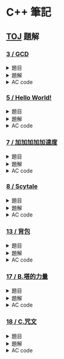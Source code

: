 # **C++ 筆記**  
## [TOJ](https://toj.tfcis.org/oj/) 題解  

### [3 / GCD](https://toj.tfcis.org/oj/pro/3/)  

<details>

<summary>題目</summary>

### 題目敘述  
求兩數之最大公因數(GCD) 
    
### 輸入說明  
第一個整數 $T$ ，代表測資數  
接下來有 $T$ 行，每行有兩個整數 $a,b$  
    
### 輸出說明  
輸出每個 $a,b$ 的最大公因數  
    
### 輸入限制  
$1 \leq T \leq 1000$  
$0 \leq a,b \leq 2,147,483,647$  
    
### 範例輸入
```
4
10 2
3 1
5 7
20 12
```

### 範例輸出
```
2
1
1
4
```

</details>

<details>

<summary>題解</summary>

首先先按照國中所教的  
最大公因數就是， 能够整除 $a,b$ 的最大正整數  
因此可以從 $a,b$ 內較小的數開始遞減  
直到找到能够整除 $a,b$ 的最大正整數為止  
```cpp
#include<bits/stdc++.h>
using namespace std;

int main() {
    int n,a,b;
    cin>>n;
    while(n--){
        cin>>a>>b;
        for(int i=min(a,b); i>0; i--){
            if(a%i==0 && b%i==0){
                cout<<i<<endl;
                break;
            }
        }
    }
}
```
然後就 TLE 了，只好來優化算法  

國中教的最大公因數求法出了短除法外，還有
**輾轉相除法**  

稍稍修改一下成為**輾轉相除法**的程式碼  
```cpp
#include<bits/stdc++.h>
using namespace std;

int main(){
    int n,a,b,temp;
    cin>>n;
    while(n--){
        cin>>a>>b;
        while(b!=0){
            temp=b;
            b=a%b;
            a=temp;
        }
        cout<<a<<'\n';
    }
}
```
好了 AC 了  

</details>

<details>

<summary>AC code</summary>

```cpp
#include<bits/stdc++.h>
using namespace std;

int main(){
    int n,a,b,temp;
    cin>>n;
    while(n--){
        cin>>a>>b;
        cout<<__gcd(a,b)<<'\n';
    }
}
```

</details>

### [5 / Hello World!](https://toj.tfcis.org/oj/pro/5/)  
<details>

<summary>題目</summary>

### 題目敘述  
跟別人打招呼是一件有禮貌的事。來向大家打招呼吧！  
    
### 輸入說明  
輸入只有一行，為一個英文名字  
    
### 輸出說明  
向他打個招呼吧！名子加上 "Hello ,[name] !"(不含引號) 後輸出。  
    
### 輸入限制  
包含大小寫字母及空白，長度不超過20個字  
    
### 範例輸入
```
Peter
```

### 範例輸出
```
Hello ,Peter !
```

</details>
    
<details>

<summary>題解</summary>

第一眼，簡單的輸入輸出
```cpp
#include<bits/stdc++.h>
using namespace std;

int main() {
    string a;
    cin>>a;
    cout<<"Hello ,"<<a<<" !"<<endl;
}

```
然後就 WA 了，再看一眼題目  

### 輸入限制  
包含大小寫字母及 **空白** ，長度不超過20個字  

```cpp
#include<bits/stdc++.h>
using namespace std;

int main() {
    string a;
    getline(cin,a);
    cout<<"Hello ,"<<a<<" !"<<endl;
}
```
AC  

</details>
    
<details>

<summary>AC code</summary>

```cpp
#include<bits/stdc++.h>
using namespace std;

int main() {
    string a;
    getline(cin,a);
    cout<<"Hello ,"<<a<<" !"<<endl;
}
```

</details>

### [7 / 加加加加加速度](https://toj.tfcis.org/oj/pro/7/)  
<details>

<summary>題目</summary>

### 題目敘述  
國中物理曾學過，速度 $V$ 和時間 $T$ 的 $V-T$ 圖裡的面積就是位移  
而加速度 $A$ 和時間 $T$ 的 $A-T$ 圖的面積又代表速度變化量  
反過來看，如果是等加速度，那麼等加速度的值就相當於速度變化的斜率  

日前看到直觀數學老師騎著吃汽油的腳踏車呼嘯而過  
雖然速度一直在增加(向前為正向)，但變化之詭異至極，甚至會倒退(?)  
出於好奇拿出偷來的測速器把每秒的速度記錄下來  
你知道數學老師的微積分很強  
會在心算微積分後以一種特殊的「加加加...加速度」行進  
在這裡所謂”加加速度”就是指 ： 「加速度的增加量/秒」  
依此類推「加加加...( $N$ 個加)速度」就表示 ： 「加加加...( $N-1$ 個加)速度的增加量 / 秒」  
並且最高不超過 $2147483647 km/h$  (不要小看老師，超過光速不算什麼！)  

由於老師飆的太快所以只能記錄到N秒 (包含 $0$ 秒所以有 $N+1$ 個值)  
你知道有N+1個值就能算出 加加加...( $N$ 個加)速度 (假設他就是這樣加速的)  
從有限的資訊裡算出老師在時間內的的 加加加...加速度值吧!  

### 輸入說明  
第一行有一個整數 $K$ ，代表接下來有 $K$ 筆輸入，每筆輸入都有 $2$ 行  
每筆輸入的第一行的整數 $N$ 表示你有多少個值  
每筆輸入的第二行有 $N+1$ 個整數，代表記錄的速度(間格為秒)  
    
### 輸出說明  
輸出加加加....加速度 $Z$    
    
### 輸入限制  
$0 \leq N \leq 23$   
    
### 範例輸入
```
3
3
9 13 23 39
2
7 8 9
1
123 456
```

### 範例輸出
```
0
0
333
```

</details>
    
<details>

<summary>題解</summary>

題目要求 $N+1$ 個數的差  
的差  
的差  
... 
的差（共 $N$ 個）  

所以可以使用陣列來實作  
用回圈的方式計算數的差  
然後每次都少算一個數  
最後就可以得到  
$N+1$ 個數的差  
的差  
的差  
... 
的差（共 $N$ 個）了  
```cpp
#include<bits/stdc++.h>
using namespace std;

int main(){
	int k;
	cin>>k;
	while(k--){
		int n;
		cin>>n;
		n=n+1;
		long long int v[25];
		for(int i=0; i<n; i++){
			cin>>v[i];
		}
		for(int i=n; i>0; i--){
			for(int j=0; j<i-1; j++){
				v[j]=v[j+1]-v[j];
			}	
		}
		cout<<v[0]<<endl;
	}
}
```
然後就 AC 了  

</details>
    
<details>

<summary>AC code</summary>

```cpp
#include<bits/stdc++.h>
using namespace std;

int main() {
	int k;
	cin>>k;
	while(k--){
		int n;
		cin>>n;
		n=n+1;
		long long int v[25];
		for(int i=0; i<n; i++){
			cin>>v[i];
		}
		for(int i=n; i>0; i--){
			for(int j=0; j<i-1; j++){
				v[j]=v[j+1]-v[j];
			}	
		}
		cout<<v[0]<<endl;
	}
}
```

</details>

### [8 / Scytale](https://toj.tfcis.org/oj/pro/8/)  

<details>

<summary>題目</summary>

### 題目敘述  
密碼棒(Scytale, SKY-TAH-LEE, 希臘文 σκυτάλη - 棒子之意)是一種相當早期的訊息加密系統  

假設原始訊息如下  
`HELP ME I AM UNDER ATTACK`  

首先，發訊者會將一細長紙條纏繞在一個木棒上，並且在木棒上以正常方法寫上訊息  
`HELPMEIAMUNDERATTACK`  

```
|   |   |   |   |   |
| H | E | L | P | M |
| E | I | A | M | U |
| N | D | E | R | A |
| T | T | A | C | K |
|   |   |   |   |   |
```  

然後把紙條解開之後，訊息就不可辨識了！  
`H E N T E I D T L A E A P M R C M U A K` 

使者會把紙條傳遞到收件人手上。收件人會有一個事先打造好，和發訊者格式一樣的木棒。把紙條纏繞上去，便可以讀出原本的訊息  
`HELPMEIAMUNDERATTACK`  

它因為簡便而可靠，成為古戰場上常見的傳訊工具。但是，也由於它的簡單，破解攔截到的訊息並不是非常困難  
這裡假設加密解密所用的密碼棒都是均勻的多角柱體，且一個側面剛好可以容納一行字母  

於是，如果密碼棒是 $N$ 角柱，上面繞一圈就會剛好有 $N$ 個字符  

### 輸入說明  
多筆測資  
每筆測試資料一開始會是一個整數 $N$ ，代表解碼所用的密碼棒一圈有 $N$ 個字符  

接下來會有一個字串 $S$ ，是需要解碼的訊息  

### 輸出說明  
輸出把字條正確地繞到密碼棒上之後，讀出的訊息  

### 輸入限制  
$2 \leq N \leq 256$  
$S$ 的長度不超過 $1024$ 個字元  
    
### 範例輸入
```
4
HENTEIDTLAEAPMRCMUAK
```

### 範例輸出
```
HELPMEIAMUNDERATTACK
```
    
### 註  
訊號長度不一定會是纏繞圈數的整數倍  
不足處會補上空白字元如圖，解碼後輸出在對應位置  
```
|   |   |   |   |
| T | O | B | E |
| O | R | N | O |
| T | T | O | B |
| E |[ ]|[ ]|[ ]|
|   |   |   |   |
```  

密文： `[TOTEORT BNO EOB ]`  
訊息： `[TOBEORNOTTOBE   ]`  

</details>
    
<details>

<summary>題解</summary>

很明顯，這題要做的應該就是陣列模擬了  
只需要注意題目做後說的**不足處會補上空白字元**基本上就沒問題了  

```cpp
#include<bits/stdc++.h>
using namespace std;

int main(){
	int n;
	string a;
    while(cin>>n){
    	int j=1;
		getline(cin,a);
 	    getline(cin,a);
   		for(int i=0; i<a.size(); i++){
   	 	    if(j>a.size()){
   	 		    j=j-a.size()+1;
			}
			cout<<a[j-1];
			j+=n;
		}
		cout<<endl;
	}
}
```  

</details>
    
<details>

<summary>AC code</summary>

```cpp
#include<bits/stdc++.h>
using namespace std;

int main(){
	int n;
	string a;
    while(cin>>n){
    	int j=1;
		getline(cin,a);
 	    getline(cin,a);
   		for(int i=0; i<a.size(); i++){
   	 	    if(j>a.size()){
   	 		    j=j-a.size()+1;
			}
			cout<<a[j-1];
			j+=n;
		}
		cout<<endl;
	}
}
```  

</details>

### [13 / 背包](https://toj.tfcis.org/oj/pro/13/)  
<details>

<summary>題目</summary>

### 題目敘述  
有一個容量為 $V$ 的背包  
有 $n$ 種物品體積和價值分別為 $w,p$ ，每種物品數量無限  
最好的取法下總價值為多少  
    
### 輸入說明  
有多組測資  
每組測資第一行為背包容量 $V$  
第二行第一個整數 $n$ ，代表物品種類個數  
第三行有n組 $w_i,p_i$ ，代表每件物品的體積、價值  
    
### 輸出說明  
針對每組測資輸出最大價值，每行一個數字  

### 輸入限制  
$測資數 \leq 200$  
$1 \leq V \leq 100000$  
$1 \leq n \leq 100$  
$1 \leq w_i \leq V$  
$1 \leq p_i \leq 100000$  
    
### 範例輸入
```
5
2
3 3 2 7
```

### 範例輸出
```
14
```

</details>
    
<details>

<summary>題解</summary>

經典的**無限背包**問題  

設定 $dp[i][j]$ 代表在 只看前 $i$ 個物品，重量在 $j$ 時的最大價值  

這樣基底就是：  
* $dp[i][j]=0$  

而轉移式的話就會是：  
如果 $j-w_i \geq 0$  
* $dp[i][j]= max(dp[i-1][j],dp[i][j-w[i]]+p[i])$

否則  
* $dp[i][j]= max(dp[i-1][j],dp[i][j-1])$  

</details>
    
<details>

<summary>AC code</summary>

```cpp
#include<bits/stdc++.h>
using namespace std;

long long int dp[105][100005];

int main() {
    int all,n;
    while(cin>>all>>n){
        long long int w[n+1],p[n+1];
        for(int i=1; i<n+1; i++){
            cin>>w[i]>>p[i];
        }
        long long int ans=0;
        for(int i=1; i<n+1; i++){
            for(int j=1; j<all+1; j++){
            	dp[i][j] = dp[i-1][j];
            	if(j-w[i]>=0){
            		dp[i][j]=max(dp[i][j],dp[i][j-w[i]]+p[i]);
				}
            	dp[i][j]=max(dp[i][j-1],dp[i][j]);
            	ans=max(dp[i][j],ans);
            }
        }
        cout<<ans<<"\n";    
    }
}
```

</details>

### [17 / B.塔的力量](https://toj.tfcis.org/oj/pro/17/)  

<details>

<summary>題目</summary>

### 題目敘述  
我們的好學生─Mike 和 Frame 被國文老師找來幫她提手提袋，就在他們放下手提袋的那一刻，地面好似突然開了洞，他們雙雙落入了永無止境的黑暗中  
但身為一個用功的一中青年，毋忘利用這機會計算 $ΔS=\frac{1}{2}gt^2$ 看看自己落下了多少距離。片刻，彷彿永遠，就他們認為自己注定永久困在這片虛空之中，有股聲音從那最深遠的地方傳來  

「I found you finally……」  

「思必克菜你死,OK?」英文能力嚴重低落的 Frame 回應道。即使他們看不見彼此，但 Mike 的嘆氣聲清晰的傳到 Frame 的耳裡，顯然那聲音聽見了  
「勇者們，你們的好心開啟了通往貓咪世界道路的門，要通過這片黑暗，你必須知道們彼此你心靈之眼的樣子。」  
「天下哪有這麼唬爛的事情？」Mike 以一種極其為不滿的語氣說道  
「你們的心靈之眼與你們的心情指數有關，」那聲音句點了 Mike，「用一些符號組成的菱形……」隨著這聲音逐漸消散，一個神祕的圖騰出現在他們面前  
「我今天的心情指數是 3，跟這個有什麼關聯？」Frame 說道，Mike 依舊不屑中  
「如果你們沒辦法知道對方心靈之眼的長相，就會永遠被囚禁在這片黑暗中。」那聲音再次說道  
因為他們剛剛一起幫國文老師提手提袋，所以他們知道對方的心情指數。那你能幫他們找出對方心靈之眼的樣子嗎？  
    
### 輸入說明  
有多筆測資，每筆測資包含一個數字 $P$ ，為對方的心情指數  
    
### 輸出說明  
對於每個心情指數，輸出其心靈之眼的樣子    
    
### 輸入限制  
$1 \leq P \leq 26$  
    
### 範例輸入
```
3
2
```

### 範例輸出
```
  A
 ABA
ABCBA
 ABA
  A
 A
ABA
 A
```

</details>

<details>

<summary>題解</summary>

星星數變種版本  
可以看作是一個正的三角形和一個反的三角形  
先不管裡面的文字  
```cpp
#include<bits/stdc++.h>
using namespace std;

int main() {
    int n;
    while(cin>>n){
        for(int i=1; i<=n; i++){
            for(int j=1; j<=n-i; j++){
                cout<<" ";
            }
            for(int j=1; j<=i; j++){
                cout<<j;
            }
            for(int j=i-1; j>=1; j--){
                cout<<j;
            }
            cout<<endl;
        }
        for(int i=n-1; i>=1; i--){
            for(int j=1; j<=n-i; j++){
                cout<<" ";
            }
            for(int j=1; j<=i; j++){
                cout<<j;
            }
            for(int j=i-1; j>=1; j--){
                cout<<j;
            }
            cout<<endl;
        }
    }
}
``` 
```
  1
 121
12321
 121
  1
 1
121
 1
```
接下來只要把 `1,2,3` 改成 `A,B,C` 就可以了  
利用 ASCII 的計算就可以實現了  

</details>

<details>

<summary>AC code</summary>

```cpp
#include<bits/stdc++.h>
using namespace std;

int main() {
    int n;
    while(cin>>n){
        for(int i=1; i<=n; i++){
            for(int j=1; j<=n-i; j++){
                cout<<" ";
            }
            for(int j=1; j<=i; j++){
                cout<<char('A'+j-1);
            }
            for(int j=i-1; j>=1; j--){
                cout<<char('A'+j-1);
            }
            cout<<endl;
        }
        for(int i=n-1; i>=1; i--){
            for(int j=1; j<=n-i; j++){
                cout<<" ";
            }
            for(int j=1; j<=i; j++){
                cout<<char('A'+j-1);
            }
            for(int j=i-1; j>=1; j--){
                cout<<char('A'+j-1);
            }
            cout<<endl;
        }
    }
}
```

</details>

### [18 / C.咒文](https://toj.tfcis.org/oj/pro/18/)  

<details>

<summary>題目</summary>

### 題目敘述  
當 Frame 想出了 Mike 心靈之眼時，突然一陣強光襲面而來，剎那間，他們已經站在一片廣大的草原上，一座被迷宮包圍的巨塔聳立於遠方  
「這是哪裡啊？」Frame 驚訝的問，Mike 雖然一副不屑的樣子，但眼神洩露了他的恐慌  
「歡迎來到貓咪王國，勇者們！感謝你們前來幫助我們。」一隻繫著圍巾的貓從前方的草叢冒出來  

「這和我們有什麼關聯？」Mike 問道，Frame 則是蹲下來望著她  
「我叫 Snow，在這裡一直等著你們。在不久之前，有一隻很邪惡的貓，叫 Felix，入侵這這片和平的國度，他利用他強大的法力，奴役了許多貓兒替他做事，近來他更有意要攻陷你們的世界，但你們今日的善心，使你們被這一個世界的力量召喚，成為拯救世界的勇者。」  

「但我們什麼都不會啊。」Frame 說道  
而那隻貓則是從另一旁的草叢抽出了一本咒文書，小心翼翼地翻開，Mike 也好奇的湊了過來  
「這裡有你們可以使用的魔法，即使什麼也不會，只要能朗誦出咒文即可。但要能對 Felix 產生效力，必須使用這些『強效咒文』，比如說這句『Ama da,Dama』咒文  
字母由前往後，由後往前看都是一樣的，如此的咒文能使力量自我加成，增強 $1000000$ 倍的效力！」  
Frame 和 Mike 接過了這本書，仔細研究，但他們看到密密麻麻的符號頭都昏了  
幸好他們身上有電子掃描裝置，能把這片咒文轉成電子檔，接下來再寫個程式把強效咒文標記起來就行了，恰好進入貓咪世界時，老師的筆電也一並掉了下來…  
    
### 輸入說明  
有多句咒文，每句咒文佔一行  
    
### 輸出說明  
如果這句咒文是強效咒文，請在咒文前加上 `SETUP!` 後輸出，否則輸出原咒文即可  
    
### 輸入限制  
咒文由英文大小寫、標點符號、空白所組成，每句咒文字數不超過 $200$ 字  
    
### 範例輸入
```
Ama da ,Dama
Holy rush!
```

### 範例輸出
```
SETUP! Ama da ,Dama
Holy rush!
```

</details>

<details>

<summary>題解</summary>

因為他只要檢查字母是否相同  
所以要先把所有大寫字母換成小寫字母  
也要無視所有非字母的字元  
```cpp
#include<bits/stdc++.h>
using namespace std;

int main() {
    string s;
    while(getline(cin,s)){
        string s2="";
        for(int i=0; i<s.size(); i++){
            if(s[i]>='a'&&s[i]<='z'){
                s2+=s[i];
            }
            else if(s[i]>='A'&&s[i]<='Z'){
                s2+=char(s[i]-'A'+'a');
            }
        }
    }
}
```

接下來就是從頭遍歷整個新的字串檢查他是不是回文就可以了  

</details>

<details>

<summary>AC code</summary>

```cpp
#include<bits/stdc++.h>
using namespace std;

int main() {
    string s;
    while(getline(cin,s)){
        string s2="";
        for(int i=0; i<s.size(); i++){
            if(s[i]>='a'&&s[i]<='z'){
                s2+=s[i];
            }
            else if(s[i]>='A'&&s[i]<='Z'){
                s2+=char(s[i]-'A'+'a');
            }
        }
        bool flg=1;
        for(int i=0;i<s2.size()/2;i++){
            if(s2[i]!=s2[s2.size()-i-1]){
                flg=0;
                break;
            }
        }
        if(flg==0){
            cout<<s<<endl;
        }
        else{
            cout<<"SETUP! "<<s<<endl;
        }
    }
}
```

</details>




